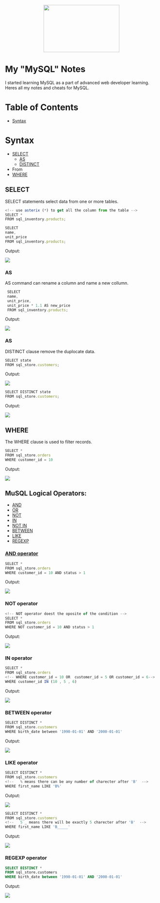 
<!-- Logo-->
<p align="center">
<img src="https://1000logos.net/wp-content/uploads/2020/08/MySQL-Logo.png" width="250" height="156" align="center" />
</p>

   
# My "MySQL" Notes

I started learning MySQL as a part of advanced web developer learning. Heres all my notes and cheats for MySQL.

# Table of Contents

- <a href='#syntax'>Syntax</a>


<!-- Syntaxes -->

<div id='syntax'>
   
# Syntax

- <a href='#select'>SELECT</a>
   - <a href='#as'>AS</a>
   - <a href='#distinct'>DISTINCT</a>
- From
- <a href='#where'>WHERE</a>

</div>
 
<!-- Select -->
<div id='select'>

## SELECT

SELECT statements select data from one or more tables.

```javascript
<!-- use asterix (*) to get all the column from the table -->
SELECT *
FROM sql_inventory.products;
```

```javascript
SELECT 
name,
unit_price
FROM sql_inventory.products;
```
Output:
   
![](./Assets/01selectexmpl.png)
</div>

   
<!-- AS -->
<div id='as'>
   
### AS
   
AS command can rename a column and name a new collumn.
   
```javascript
 SELECT 
 name,
 unit_price,
 unit_price * 1.1 AS new_price
 FROM sql_inventory.products;
```
Output:
   
![](./Assets/02asexmpl.png) 
   
</div>

<!-- Distinct -->

<div id='distinct'>

### AS

DISTINCT clause remove the duplocate data.

```javascript
SELECT state
FROM sql_store.customers;
```
Output:

![](./Assets/03distinctexmpl.png) 

```javascript
SELECT DISTINCT state
FROM sql_store.customers;
```
Output:

![](./Assets/04distinctexmpl.png) 
   
</div>

<!-- where -->

<div id='where'>

   ## WHERE

The WHERE clause is used to filter records.

```javascript
SELECT *
FROM sql_store.orders
WHERE customer_id = 10
```
Output:

![](./Assets/05whereexmpl.png) 

## MuSQL Logical Operators:
   - <a href='#and'>AND
   - <a href='#and'>OR
   - <a href='#not'>NOT
   - <a href='#in'>IN
   - <a href='#and'>NOT IN
   - <a href='#between'>BETWEEN
   - <a href='#like'>LIKE
   - <a href='#regexp'>REGEXP

<div id='and'>
   
### AND operator

```javascript
SELECT *
FROM sql_store.orders
WHERE customer_id = 10 AND status > 1
```
Output:

![](./Assets/06whereexmpl.png) 

</div>
   
<div id='not'>
   
### NOT operator
   
```javascript
<!-- NOT operator doest the oposite of the condition -->
SELECT *
FROM sql_store.orders
WHERE NOT customer_id = 10 AND status > 1
```
Output:

![](./Assets/07whereexmpl.png)
   
</div>
   
<div id='in'>
  
### IN operator
   
```javascript
SELECT *
FROM sql_store.orders
<!-- WHERE customer_id = 10 OR  customer_id = 5 OR customer_id = 6-->
WHERE customer_id IN (10 , 5 , 6)
```
Output:

![](./Assets/08whereexmpl.png)
   
</div>
   
<div id='between'>
   
### BETWEEN operator
   
```javascript
SELECT DISTINCT *
FROM sql_store.customers
WHERE birth_date between '1990-01-01' AND '2000-01-01'
```
Output:

![](./Assets/07whereexmpl.png) 
   
</div>
   
<div id='like'>
   
### LIKE operator
   
```javascript
SELECT DISTINCT *
FROM sql_store.customers
<!--   % means there can be any number of charecter after 'B'  -->
WHERE first_name LIKE 'B%'
```
Output:

![](./Assets/07whereexmpl.png) 
   
```javascript
SELECT DISTINCT *
FROM sql_store.customers
<!--   5 _ means there will be exactly 5 charecter after 'B'  -->
WHERE first_name LIKE 'B_____'
```
Output:

![](./Assets/07whereexmpl.png) 
   
</div>
   
<div id='regexp'>
   
### REGEXP operator
   
```sql
SELECT DISTINCT *
FROM sql_store.customers
WHERE birth_date between '1990-01-01' AND '2000-01-01'
```
Output:

![](./Assets/07whereexmpl.png) 
   
</div>
   
</div>

